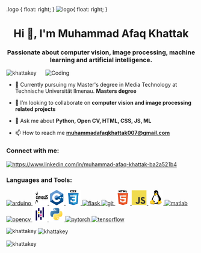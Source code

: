 .logo {
  float: right;
  }
![logo{
  float: right;
  }](https://github.com/Khattakey/Khattakey/blob/main/Learn%20Coding.png)
<h1 align="center">Hi 👋, I'm Muhammad Afaq Khattak</h1>
<h3 align="center">Passionate about computer vision, image processing, machine learning and artificial intelligence.</h3>

<img align = "right" alt = "Coding" width = "400" src="https://media0.giphy.com/media/v1.Y2lkPTc5MGI3NjExdTd3d25tdG0wOXdlNzllYWFybGdpMTB5NGYwdnJjbXdxdWRzbzNyaCZlcD12MV9naWZzX3NlYXJjaCZjdD1n/pOEbLRT4SwD35IELiQ/giphy-downsized.gif">

<p align="left"> <img src="https://komarev.com/ghpvc/?username=khattakey&label=Profile%20views&color=0e75b6&style=flat" alt="khattakey" /> </p>

- 🔭 Currently pursuing my Master's degree in Media Technology at Technische Universität Ilmenau. **Masters degree**

- 👯 I’m looking to collaborate on **computer vision and image processing related projects**

- 💬 Ask me about **Python, Open CV, HTML, CSS, JS, ML**

- 📫 How to reach me **muhammadafaqkhattak007@gmail.com**

<h3 align="left">Connect with me:</h3>
<p align="left">
<a href="https://linkedin.com/in/https://www.linkedin.com/in/muhammad-afaq-khattak-ba2a521b4" target="blank"><img align="center" src="https://raw.githubusercontent.com/rahuldkjain/github-profile-readme-generator/master/src/images/icons/Social/linked-in-alt.svg" alt="https://www.linkedin.com/in/muhammad-afaq-khattak-ba2a521b4" height="30" width="40" /></a>
</p>

<h3 align="left">Languages and Tools:</h3>
<p align="left"> <a href="https://www.arduino.cc/" target="_blank" rel="noreferrer"> <img src="https://cdn.worldvectorlogo.com/logos/arduino-1.svg" alt="arduino" width="40" height="40"/> </a> <a href="https://canvasjs.com" target="_blank" rel="noreferrer"> <img src="https://raw.githubusercontent.com/Hardik0307/Hardik0307/master/assets/canvasjs-charts.svg" alt="canvasjs" width="40" height="40"/> </a> <a href="https://www.w3schools.com/cpp/" target="_blank" rel="noreferrer"> <img src="https://raw.githubusercontent.com/devicons/devicon/master/icons/cplusplus/cplusplus-original.svg" alt="cplusplus" width="40" height="40"/> </a> <a href="https://www.w3schools.com/css/" target="_blank" rel="noreferrer"> <img src="https://raw.githubusercontent.com/devicons/devicon/master/icons/css3/css3-original-wordmark.svg" alt="css3" width="40" height="40"/> </a> <a href="https://flask.palletsprojects.com/" target="_blank" rel="noreferrer"> <img src="https://www.vectorlogo.zone/logos/pocoo_flask/pocoo_flask-icon.svg" alt="flask" width="40" height="40"/> </a> <a href="https://git-scm.com/" target="_blank" rel="noreferrer"> <img src="https://www.vectorlogo.zone/logos/git-scm/git-scm-icon.svg" alt="git" width="40" height="40"/> </a> <a href="https://www.w3.org/html/" target="_blank" rel="noreferrer"> <img src="https://raw.githubusercontent.com/devicons/devicon/master/icons/html5/html5-original-wordmark.svg" alt="html5" width="40" height="40"/> </a> <a href="https://developer.mozilla.org/en-US/docs/Web/JavaScript" target="_blank" rel="noreferrer"> <img src="https://raw.githubusercontent.com/devicons/devicon/master/icons/javascript/javascript-original.svg" alt="javascript" width="40" height="40"/> </a> <a href="https://www.linux.org/" target="_blank" rel="noreferrer"> <img src="https://raw.githubusercontent.com/devicons/devicon/master/icons/linux/linux-original.svg" alt="linux" width="40" height="40"/> </a> <a href="https://www.mathworks.com/" target="_blank" rel="noreferrer"> <img src="https://upload.wikimedia.org/wikipedia/commons/2/21/Matlab_Logo.png" alt="matlab" width="40" height="40"/> </a> <a href="https://opencv.org/" target="_blank" rel="noreferrer"> <img src="https://www.vectorlogo.zone/logos/opencv/opencv-icon.svg" alt="opencv" width="40" height="40"/> </a> <a href="https://pandas.pydata.org/" target="_blank" rel="noreferrer"> <img src="https://raw.githubusercontent.com/devicons/devicon/2ae2a900d2f041da66e950e4d48052658d850630/icons/pandas/pandas-original.svg" alt="pandas" width="40" height="40"/> </a> <a href="https://www.python.org" target="_blank" rel="noreferrer"> <img src="https://raw.githubusercontent.com/devicons/devicon/master/icons/python/python-original.svg" alt="python" width="40" height="40"/> </a> <a href="https://pytorch.org/" target="_blank" rel="noreferrer"> <img src="https://www.vectorlogo.zone/logos/pytorch/pytorch-icon.svg" alt="pytorch" width="40" height="40"/> </a> <a href="https://www.tensorflow.org" target="_blank" rel="noreferrer"> <img src="https://www.vectorlogo.zone/logos/tensorflow/tensorflow-icon.svg" alt="tensorflow" width="40" height="40"/> </a> </p>

<p><img align="left" src="https://github-readme-stats.vercel.app/api/top-langs?username=khattakey&show_icons=true&locale=en&layout=compact" alt="khattakey" /></p>

<p>&nbsp;<img align="center" src="https://github-readme-stats.vercel.app/api?username=khattakey&show_icons=true&locale=en" alt="khattakey" /></p>

<p><img align="center" src="https://github-readme-streak-stats.herokuapp.com/?user=khattakey&" alt="khattakey" /></p>
